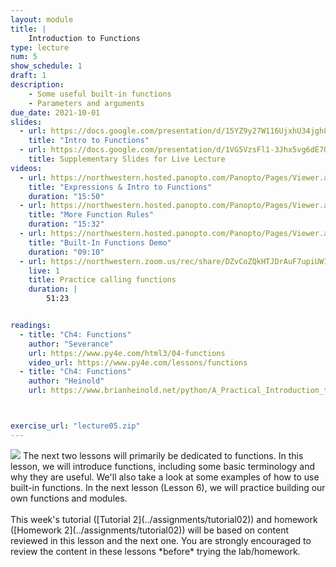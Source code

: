 ```yaml
---
layout: module
title: |
    Introduction to Functions
type: lecture
num: 5
show_schedule: 1
draft: 1
description:
    - Some useful built-in functions
    - Parameters and arguments
due_date: 2021-10-01
slides:
  - url: https://docs.google.com/presentation/d/15YZ9y27W116UjxhU34jgh8Juy3dMKtg2cJyvmpmrHF4/edit?usp=sharing
    title: "Intro to Functions"
  - url: https://docs.google.com/presentation/d/1VG5VzsFl1-3Jhx5vg6dE7Q5E4UdFDArEfN-SFOW_dM8/edit?usp=sharing
    title: Supplementary Slides for Live Lecture
videos: 
  - url: https://northwestern.hosted.panopto.com/Panopto/Pages/Viewer.aspx?id=1e2f95f7-bb7a-46fa-981f-ac3f00e58f30
    title: "Expressions & Intro to Functions"
    duration: "15:50"
  - url: https://northwestern.hosted.panopto.com/Panopto/Pages/Viewer.aspx?id=2b33f552-6832-470e-adb9-ac3f00ea4a11
    title: "More Function Rules"
    duration: "15:32"
  - url: https://northwestern.hosted.panopto.com/Panopto/Pages/Viewer.aspx?id=e20884ad-6be9-4c89-bfce-ac3f00f17646
    title: "Built-In Functions Demo"
    duration: "09:10"
  - url: https://northwestern.zoom.us/rec/share/DZvCoZQkHTJDrAuF7upiUWIYWLiWQeP2P4EPT_EUdcdACHrSvfDfteYX1GXbZ67S.USz0IOhV0mcBTzwX?startTime=1601046960000
    live: 1
    title: Practice calling functions
    duration: |
        51:23


readings:
  - title: "Ch4: Functions"
    author: "Severance"
    url: https://www.py4e.com/html3/04-functions
    video_url: https://www.py4e.com/lessons/functions
  - title: "Ch4: Functions"
    author: "Heinold"
    url: https://www.brianheinold.net/python/A_Practical_Introduction_to_Python_Programming_Heinold.pdf



exercise_url: "lecture05.zip"
---
```


<img class="module-image" src="/fall2021/assets/images/lectures/lecture_03_functions.png" /> 
The next two lessons will primarily be dedicated to functions. In this lesson, we will introduce functions, including some basic terminology and why they are useful. We'll also take a look at some examples of how to use built-in functions. In the next lesson (Lesson 6), we will practice building our own functions and modules. <br><br>This week's tutorial ([Tutorial 2](../assignments/tutorial02)) and homework ([Homework 2](../assignments/tutorial02)) will be based on content reviewed in this lesson and the next one. You are strongly encouraged to review the content in these lessons *before* trying the lab/homework.
